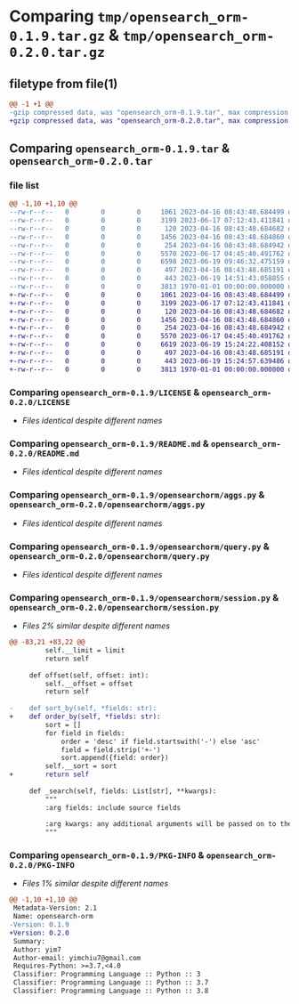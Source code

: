 # Comparing `tmp/opensearch_orm-0.1.9.tar.gz` & `tmp/opensearch_orm-0.2.0.tar.gz`

## filetype from file(1)

```diff
@@ -1 +1 @@
-gzip compressed data, was "opensearch_orm-0.1.9.tar", max compression
+gzip compressed data, was "opensearch_orm-0.2.0.tar", max compression
```

## Comparing `opensearch_orm-0.1.9.tar` & `opensearch_orm-0.2.0.tar`

### file list

```diff
@@ -1,10 +1,10 @@
--rw-r--r--   0        0        0     1061 2023-04-16 08:43:48.684499 opensearch_orm-0.1.9/LICENSE
--rw-r--r--   0        0        0     3199 2023-06-17 07:12:43.411841 opensearch_orm-0.1.9/README.md
--rw-r--r--   0        0        0      120 2023-04-16 08:43:48.684682 opensearch_orm-0.1.9/opensearchorm/__init__.py
--rw-r--r--   0        0        0     1456 2023-04-16 08:43:48.684860 opensearch_orm-0.1.9/opensearchorm/aggs.py
--rw-r--r--   0        0        0      254 2023-04-16 08:43:48.684942 opensearch_orm-0.1.9/opensearchorm/model.py
--rw-r--r--   0        0        0     5570 2023-06-17 04:45:40.491762 opensearch_orm-0.1.9/opensearchorm/query.py
--rw-r--r--   0        0        0     6598 2023-06-19 09:46:32.475159 opensearch_orm-0.1.9/opensearchorm/session.py
--rw-r--r--   0        0        0      497 2023-04-16 08:43:48.685191 opensearch_orm-0.1.9/opensearchorm/utils.py
--rw-r--r--   0        0        0      443 2023-06-19 14:51:43.058855 opensearch_orm-0.1.9/pyproject.toml
--rw-r--r--   0        0        0     3813 1970-01-01 00:00:00.000000 opensearch_orm-0.1.9/PKG-INFO
+-rw-r--r--   0        0        0     1061 2023-04-16 08:43:48.684499 opensearch_orm-0.2.0/LICENSE
+-rw-r--r--   0        0        0     3199 2023-06-17 07:12:43.411841 opensearch_orm-0.2.0/README.md
+-rw-r--r--   0        0        0      120 2023-04-16 08:43:48.684682 opensearch_orm-0.2.0/opensearchorm/__init__.py
+-rw-r--r--   0        0        0     1456 2023-04-16 08:43:48.684860 opensearch_orm-0.2.0/opensearchorm/aggs.py
+-rw-r--r--   0        0        0      254 2023-04-16 08:43:48.684942 opensearch_orm-0.2.0/opensearchorm/model.py
+-rw-r--r--   0        0        0     5570 2023-06-17 04:45:40.491762 opensearch_orm-0.2.0/opensearchorm/query.py
+-rw-r--r--   0        0        0     6619 2023-06-19 15:24:22.408152 opensearch_orm-0.2.0/opensearchorm/session.py
+-rw-r--r--   0        0        0      497 2023-04-16 08:43:48.685191 opensearch_orm-0.2.0/opensearchorm/utils.py
+-rw-r--r--   0        0        0      443 2023-06-19 15:24:57.639486 opensearch_orm-0.2.0/pyproject.toml
+-rw-r--r--   0        0        0     3813 1970-01-01 00:00:00.000000 opensearch_orm-0.2.0/PKG-INFO
```

### Comparing `opensearch_orm-0.1.9/LICENSE` & `opensearch_orm-0.2.0/LICENSE`

 * *Files identical despite different names*

### Comparing `opensearch_orm-0.1.9/README.md` & `opensearch_orm-0.2.0/README.md`

 * *Files identical despite different names*

### Comparing `opensearch_orm-0.1.9/opensearchorm/aggs.py` & `opensearch_orm-0.2.0/opensearchorm/aggs.py`

 * *Files identical despite different names*

### Comparing `opensearch_orm-0.1.9/opensearchorm/query.py` & `opensearch_orm-0.2.0/opensearchorm/query.py`

 * *Files identical despite different names*

### Comparing `opensearch_orm-0.1.9/opensearchorm/session.py` & `opensearch_orm-0.2.0/opensearchorm/session.py`

 * *Files 2% similar despite different names*

```diff
@@ -83,21 +83,22 @@
         self.__limit = limit
         return self
 
     def offset(self, offset: int):
         self.__offset = offset
         return self
 
-    def sort_by(self, *fields: str):
+    def order_by(self, *fields: str):
         sort = []
         for field in fields:
             order = 'desc' if field.startswith('-') else 'asc'
             field = field.strip('+-')
             sort.append({field: order})
         self.__sort = sort
+        return self
 
     def _search(self, fields: List[str], **kwargs):
         """
         :arg fields: include source fields
 
         :arg kwargs: any additional arguments will be passed on to the opensearch-py call
         """
```

### Comparing `opensearch_orm-0.1.9/PKG-INFO` & `opensearch_orm-0.2.0/PKG-INFO`

 * *Files 1% similar despite different names*

```diff
@@ -1,10 +1,10 @@
 Metadata-Version: 2.1
 Name: opensearch-orm
-Version: 0.1.9
+Version: 0.2.0
 Summary: 
 Author: yim7
 Author-email: yimchiu7@gmail.com
 Requires-Python: >=3.7,<4.0
 Classifier: Programming Language :: Python :: 3
 Classifier: Programming Language :: Python :: 3.7
 Classifier: Programming Language :: Python :: 3.8
```


